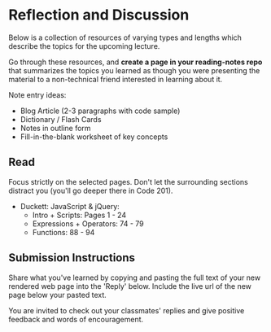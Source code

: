 # Reflection and Discussion

Below is a collection of resources of varying types and lengths which describe the topics for the upcoming lecture.  

Go through these resources, and **create a page in your reading-notes repo** that summarizes the topics you learned as though you were presenting the material to a non-technical friend interested in learning about it.

Note entry ideas:

* Blog Article (2-3 paragraphs with code sample)
* Dictionary / Flash Cards
* Notes in outline form
* Fill-in-the-blank worksheet of key concepts

## Read

Focus strictly on the selected pages. Don't let the surrounding sections distract you (you'll go deeper there in Code 201). 

- Duckett: JavaScript & jQuery:
  - Intro + Scripts: Pages 1 - 24
  - Expressions + Operators: 74 - 79
  - Functions: 88 - 94

## Submission Instructions

Share what you've learned by copying and pasting the full text of your new rendered web page into the 'Reply' below. Include the live url of the new page below your pasted text.

You are invited to check out your classmates' replies and give positive feedback and words of encouragement.
